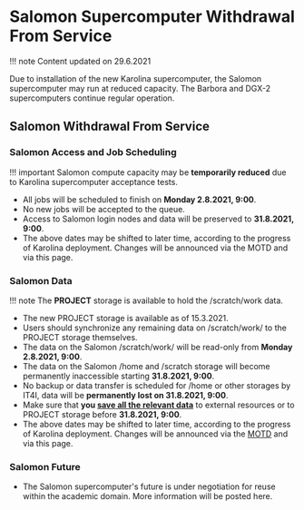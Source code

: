 # Salomon Supercomputer Withdrawal From Service

!!! note
    Content updated on 29.6.2021

Due to installation of the new Karolina supercomputer,  the Salomon supercomputer may run at reduced capacity. The Barbora and DGX-2 supercomputers continue regular operation.

## Salomon Withdrawal From Service

### Salomon Access and Job Scheduling

!!! important
    Salomon compute capacity may be **temporarily reduced** due to Karolina supercomputer acceptance tests.

- All jobs will be scheduled to finish on **Monday 2.8.2021, 9:00**.
- No new jobs will be accepted to the queue.
- Access to Salomon login nodes and data will be preserved to **31.8.2021, 9:00**.
- The above dates may be shifted to later time, according to the progress of Karolina deployment. Changes will be announced via the MOTD and via this page.

### Salomon Data

!!! note
    The **PROJECT** storage is available to hold the /scratch/work data.

- The new PROJECT storage is available as of 15.3.2021.
- Users should synchronize any remaining data on /scratch/work/ to the PROJECT storage themselves.
- The data on the Salomon /scratch/work/ will be read-only from **Monday 2.8.2021, 9:00**.
- The data on the Salomon /home and /scratch storage will become permanently inaccessible starting **31.8.2021, 9:00**.
- No backup or data transfer is scheduled for /home or other storages by IT4I, data will be **permanently lost on 31.8.2021, 9:00**.
- Make sure that **you [save all the relevant data][2]** to external resources or to PROJECT storage before  **31.8.2021, 9:00**.
- The above dates may be shifted to later time, according to the progress of Karolina deployment. Changes will be announced via the [MOTD][5] and via this page.

### Salomon Future

- The Salomon supercomputer's future is under negotiation for reuse within the academic domain. More information will be posted here.

[2]: salomon/storage.md#cesnet-data-storage
[5]: https://www.it4i.cz/pro-uzivatele/message-of-the-day
